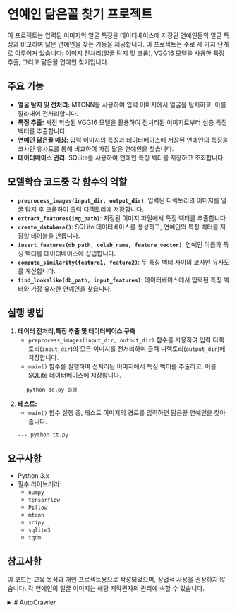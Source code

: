 # 연예인 닮은꼴 찾기 프로젝트

이 프로젝트는 입력된 이미지의 얼굴 특징을 데이터베이스에 저장된 연예인들의 얼굴 특징과 비교하여 닮은 연예인을 찾는 기능을 제공합니다. 이 프로젝트는 주로 세 가지 단계로 이루어져 있습니다: 이미지 전처리(얼굴 탐지 및 크롭), VGG16 모델을 사용한 특징 추출, 그리고 닮은꼴 연예인 찾기입니다.

## 주요 기능

- **얼굴 탐지 및 전처리:** MTCNN을 사용하여 입력 이미지에서 얼굴을 탐지하고, 이를 잘라내어 전처리합니다.
- **특징 추출:** 사전 학습된 VGG16 모델을 활용하여 전처리된 이미지로부터 심층 특징 벡터를 추출합니다.
- **연예인 닮은꼴 매칭:** 입력 이미지의 특징과 데이터베이스에 저장된 연예인의 특징을 코사인 유사도를 통해 비교하여 가장 닮은 연예인을 찾습니다.
- **데이터베이스 관리:** SQLite를 사용하여 연예인 특징 벡터를 저장하고 조회합니다.

## 모델학습 코드중 각 함수의 역할

- **`preprocess_images(input_dir, output_dir)`**: 입력된 디렉토리의 이미지를 얼굴 탐지 후 크롭하여 출력 디렉토리에 저장합니다.
- **`extract_features(img_path)`**: 지정된 이미지 파일에서 특징 벡터를 추출합니다.
- **`create_database()`**: SQLite 데이터베이스를 생성하고, 연예인의 특징 벡터를 저장할 테이블을 만듭니다.
- **`insert_features(db_path, celeb_name, feature_vector)`**: 연예인 이름과 특징 벡터를 데이터베이스에 삽입합니다.
- **`compute_similarity(feature1, feature2)`**: 두 특징 벡터 사이의 코사인 유사도를 계산합니다.
- **`find_lookalike(db_path, input_features)`**: 데이터베이스에서 입력된 특징 벡터와 가장 유사한 연예인을 찾습니다.

## 실행 방법

1. **데이터 전처리,특징 추출 및 데이터베이스 구축** 
   - `preprocess_images(input_dir, output_dir)` 함수를 사용하여 입력 디렉토리(`input_dir`)의 모든 이미지를 전처리하여 출력 디렉토리(`output_dir`)에 저장합니다.
   - `main()` 함수를 실행하여 전처리된 이미지에서 특징 벡터를 추출하고, 이를 SQLite 데이터베이스에 저장합니다.

  ```
   ---- python dd.py 실행
  ```

2. **테스트:**
   - `main()` 함수 실행 중, 테스트 이미지의 경로를 입력하면 닮은꼴 연예인을 찾아줍니다.
   ```
   --- python tt.py
   ```

## 요구사항

- Python 3.x
- 필수 라이브러리:
  - `numpy`
  - `tensorflow`
  - `Pillow`
  - `mtcnn`
  - `scipy`
  - `sqlite3`
  - `tqdm`

## 참고사항

이 코드는 교육 목적과 개인 프로젝트용으로 작성되었으며, 상업적 사용을 권장하지 않습니다. 각 연예인의 얼굴 이미지는 해당 저작권자의 권리에 속할 수 있습니다.





<details>
<summary># AutoCrawler</summary>
Google, Naver multiprocess image crawler (High Quality & Speed & Customizable)

![](docs/animation.gif)

# How to use

1. Install Chrome

2. pip install -r requirements.txt

3. Write search keywords in keywords.txt

4. **Run "main.py"**

5. Files will be downloaded to 'download' directory.


# Arguments
usage:
```
python3 main.py [--skip true] [--threads 4] [--google true] [--naver true] [--full false] [--face false] [--no_gui auto] [--limit 0]
```

```
--skip true        Skips keyword if downloaded directory already exists. This is needed when re-downloading.

--threads 4        Number of threads to download.

--google true      Download from google.com (boolean)

--naver true       Download from naver.com (boolean)

--full false       Download full resolution image instead of thumbnails (slow)

--face false       Face search mode

--no_gui auto      No GUI mode. (headless mode) Acceleration for full_resolution mode, but unstable on thumbnail mode.
                   Default: "auto" - false if full=false, true if full=true
                   (can be used for docker linux system)
                   
--limit 0          Maximum count of images to download per site. (0: infinite)
--proxy-list ''    The comma separated proxy list like: "socks://127.0.0.1:1080,http://127.0.0.1:1081".
                   Every thread will randomly choose one from the list.
```


# Full Resolution Mode

You can download full resolution image of JPG, GIF, PNG files by specifying --full true

![](docs/full.gif)



# Data Imbalance Detection

Detects data imbalance based on number of files.

When crawling ends, the message show you what directory has under 50% of average files.

I recommend you to remove those directories and re-download.


# Remote crawling through SSH on your server

```
sudo apt-get install xvfb <- This is virtual display

sudo apt-get install screen <- This will allow you to close SSH terminal while running.

screen -S s1

Xvfb :99 -ac & DISPLAY=:99 python3 main.py
```

# Customize

You can make your own crawler by changing collect_links.py

# How to fix issues

As google site consistently changes, you may need to fix ```collect_links.py```

1. Go to google image. [https://www.google.com/search?q=dog&source=lnms&tbm=isch](https://www.google.com/search?q=dog&source=lnms&tbm=isch)
2. Open devloper tools on Chrome. (CTRL+SHIFT+I, CMD+OPTION+I)
3. Designate an image to capture.
![CleanShot 2023-10-24 at 17 59 57@2x](https://github.com/YoongiKim/AutoCrawler/assets/38288705/6488d6df-1f01-4dfd-8691-6c0ac142fc04)
4. Checkout collect_links.py
![CleanShot 2023-10-24 at 18 02 35@2x](https://github.com/YoongiKim/AutoCrawler/assets/38288705/097c6c03-dd43-45d4-939e-2f677f595362)
5. Docs for XPATH usage: [https://www.w3schools.com/xml/xpath_syntax.asp](https://www.w3schools.com/xml/xpath_syntax.asp)
6. You can test XPATH using CTRL+F on your chrome developer tools.
![CleanShot 2023-10-24 at 18 05 14@2x](https://github.com/YoongiKim/AutoCrawler/assets/38288705/7ce2601f-9d53-48ff-a1cf-1a2befcc510f)
7. You need to find logic to crawling to work.

</details> 




